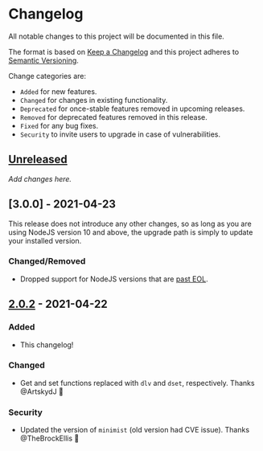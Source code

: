 # Changelog

All notable changes to this project will be documented in this file.

The format is based on [Keep a Changelog](http://keepachangelog.com/en/1.0.0/)
and this project adheres to [Semantic Versioning](http://semver.org/spec/v2.0.0.html).

Change categories are:

* `Added` for new features.
* `Changed` for changes in existing functionality.
* `Deprecated` for once-stable features removed in upcoming releases.
* `Removed` for deprecated features removed in this release.
* `Fixed` for any bug fixes.
* `Security` to invite users to upgrade in case of vulnerabilities.

## [Unreleased](https://github.com/saibotsivad/minimist-json/compare/v2.0.2...HEAD)

*Add changes here.*

## [3.0.0] - 2021-04-23

This release does not introduce any other changes, so as long as you are using NodeJS
version 10 and above, the upgrade path is simply to update your installed version.

### Changed/Removed
- Dropped support for NodeJS versions that are [past EOL](https://endoflife.software/programming-languages/server-side-scripting/nodejs).

## [2.0.2](https://github.com/saibotsivad/minimist-json/compare/v2.0.0...v2.0.2) - 2021-04-22

### Added
- This changelog!

### Changed
- Get and set functions replaced with `dlv` and `dset`, respectively. Thanks @ArtskydJ 🎉

### Security
- Updated the version of `minimist` (old version had CVE issue). Thanks @TheBrockEllis 🎉
